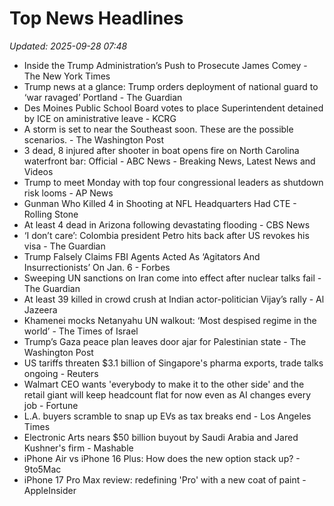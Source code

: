 # Top News Headlines

_Updated: 2025-09-28 07:48_

- Inside the Trump Administration’s Push to Prosecute James Comey - The New York Times
- Trump news at a glance: Trump orders deployment of national guard to ‘war ravaged’ Portland - The Guardian
- Des Moines Public School Board votes to place Superintendent detained by ICE on aministrative leave - KCRG
- A storm is set to near the Southeast soon. These are the possible scenarios. - The Washington Post
- 3 dead, 8 injured after shooter in boat opens fire on North Carolina waterfront bar: Official - ABC News - Breaking News, Latest News and Videos
- Trump to meet Monday with top four congressional leaders as shutdown risk looms - AP News
- Gunman Who Killed 4 in Shooting at NFL Headquarters Had CTE - Rolling Stone
- At least 4 dead in Arizona following devastating flooding - CBS News
- ‘I don’t care’: Colombia president Petro hits back after US revokes his visa - The Guardian
- Trump Falsely Claims FBI Agents Acted As ‘Agitators And Insurrectionists’ On Jan. 6 - Forbes
- Sweeping UN sanctions on Iran come into effect after nuclear talks fail - The Guardian
- At least 39 killed in crowd crush at Indian actor-politician Vijay’s rally - Al Jazeera
- Khamenei mocks Netanyahu UN walkout: ‘Most despised regime in the world’ - The Times of Israel
- Trump’s Gaza peace plan leaves door ajar for Palestinian state - The Washington Post
- US tariffs threaten $3.1 billion of Singapore's pharma exports, trade talks ongoing - Reuters
- Walmart CEO wants 'everybody to make it to the other side' and the retail giant will keep headcount flat for now even as AI changes every job - Fortune
- L.A. buyers scramble to snap up EVs as tax breaks end - Los Angeles Times
- Electronic Arts nears $50 billion buyout by Saudi Arabia and Jared Kushner's firm - Mashable
- iPhone Air vs iPhone 16 Plus: How does the new option stack up? - 9to5Mac
- iPhone 17 Pro Max review: redefining 'Pro' with a new coat of paint - AppleInsider